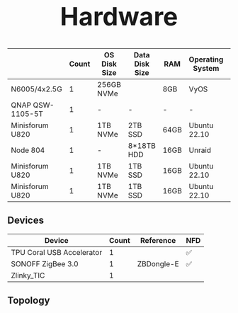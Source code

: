 <h1 align="center"><div align="center">

# Hardware

</div>
</h1>


|                  | Count | OS Disk Size | Data Disk Size | RAM  | Operating System | IP           | Purpose            |
|------------------|-------|--------------|----------------|------|------------------|--------------|--------------------|
| N6005/4x2.5G     | 1     | 256GB NVMe   |                | 8GB  | VyOS             | 192.168.0.32 | Router             |
| QNAP QSW-1105-5T | 1     | -            | -              | -    | -                | -            | 2.5Gb Switch       |
| Minisforum U820  | 1     | 1TB NVMe     | 2TB SSD        | 64GB | Ubuntu 22.10     | 192.168.0.56 |                    |
| Node 804         | 1     | -            | 8*18TB HDD     | 16GB | Unraid           |              | NAS                |
| Minisforum U820  | 1     | 1TB NVMe     | 1TB SSD        | 16GB | Ubuntu 22.10     | 192.168.0.70 | Kubernetes Control |
| Minisforum U820  | 1     | 1TB NVMe     | 1TB SSD        | 16GB | Ubuntu 22.10     | 192.168.0.71 | Kubernetes Worker  |

## Devices

| Device                    | Count | Reference  | NFD |
|---------------------------|-------|------------|-----|
| TPU Coral USB Accelerator | 1     |            | ✅   |
| SONOFF ZigBee 3.0         | 1     | ZBDongle-E | ✅   |
| Zlinky_TIC                | 1     |            |     |

## Topology
